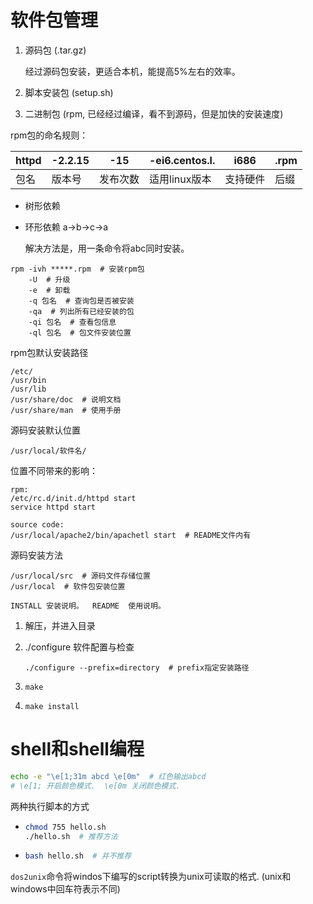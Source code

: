  # 软件包管理

1. 源码包 (.tar.gz)

   经过源码包安装，更适合本机，能提高5%左右的效率。

2. 脚本安装包 (setup.sh)

3. 二进制包 (rpm, 已经经过编译，看不到源码，但是加快的安装速度)



rpm包的命名规则：

| httpd | -2.2.15 | -15      | -ei6.centos.l. | i686     | .rpm |
| ----- | ------- | -------- | -------------- | -------- | ---- |
| 包名  | 版本号  | 发布次数 | 适用linux版本  | 支持硬件 | 后缀 |



- 树形依赖

- 环形依赖  a->b->c->a

  解决方法是，用一条命令将abc同时安装。



```
rpm -ivh *****.rpm  # 安装rpm包
    -U  # 升级
    -e  # 卸载
    -q 包名  # 查询包是否被安装
    -qa  # 列出所有已经安装的包
    -qi 包名  # 查看包信息
    -ql 包名  # 包文件安装位置
```

rpm包默认安装路径

```
/etc/
/usr/bin
/usr/lib
/usr/share/doc  # 说明文档
/usr/share/man  # 使用手册
```

源码安装默认位置

```
/usr/local/软件名/
```

位置不同带来的影响：

```
rpm:
/etc/rc.d/init.d/httpd start
service httpd start

source code:
/usr/local/apache2/bin/apachetl start  # README文件内有
```



源码安装方法

```
/usr/local/src  # 源码文件存储位置
/usr/local  # 软件包安装位置

INSTALL 安装说明。  README  使用说明。
```

1. 解压，并进入目录

2. ./configure 软件配置与检查

   ```
   ./configure --prefix=directory  # prefix指定安装路径
   ```

3. `make`

4. `make install`



# shell和shell编程

```sh
echo -e "\e[1;31m abcd \e[0m"  # 红色输出abcd
# \e[1; 开启颜色模式.  \e[0m 关闭颜色模式.
```



两种执行脚本的方式

- ```sh
  chmod 755 hello.sh
  ./hello.sh  # 推荐方法
  ```

- ```sh
  bash hello.sh  # 并不推荐
  ```

`dos2unix`命令将windos下编写的script转换为unix可读取的格式. (unix和windows中回车符表示不同)



